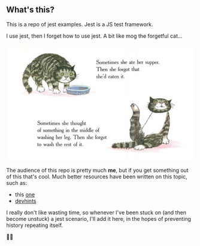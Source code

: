 ## What's this?

This is a repo of jest examples. Jest is a JS test framework.

 I use jest, then I forget how to use jest. A bit like mog the forgetful cat...

![forgetful-cat](images/mog.jpeg)

The audience of this repo is pretty much **me**, but if you get something out of this that's cool. Much better resources have been written on this topic, such as:

* this [one](https://github.com/sapegin/jest-cheat-sheet)
* [devhints](https://devhints.io/jest)

I really don't like wasting time, so whenever I've been stuck on (and then become unstuck) a jest scenario, I'll add it here, in the hopes of preventing history repeating itself.

👊🏼